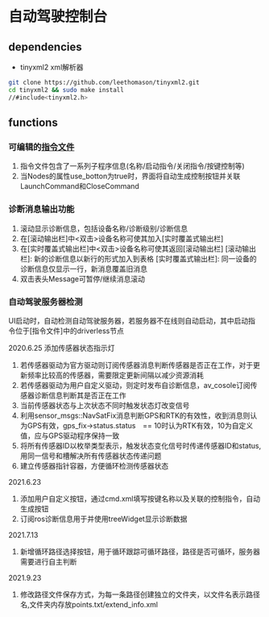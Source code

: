 # 自动驾驶控制台
## dependencies
- tinyxml2 xml解析器

```bash
git clone https://github.com/leethomason/tinyxml2.git
cd tinyxml2 && sudo make install
//#include<tinyxml2.h>
```

## functions
### 可编辑的[指令文件](cmd.xml)
1. 指令文件包含了一系列子程序信息(名称/启动指令/关闭指令/按键控制等)
2. 当Nodes的属性use_botton为true时，界面将自动生成控制按钮并关联LaunchCommand和CloseCommand

### 诊断消息输出功能
1. 滚动显示诊断信息，包括设备名称/诊断级别/诊断信息
2. 在[滚动输出栏]中<双击>设备名称可使其加入[实时覆盖式输出栏]
3. 在[实时覆盖式输出栏]中<双击>设备名称可使其返回[滚动输出栏]
[滚动输出栏]: 新的诊断信息以新行的形式加入到表格
[实时覆盖式输出栏]: 同一设备的诊断信息仅显示一行，新消息覆盖旧消息
4. 双击表头Message可暂停/继续消息滚动

### 自动驾驶服务器检测
UI启动时，自动检测自动驾驶服务器，若服务器不在线则自动启动，其中启动指令位于[指令文件]中的driverless节点


2020.6.25 添加传感器状态指示灯
1. 若传感器驱动为官方驱动则订阅传感器消息判断传感器是否正在工作，对于更新频率比较高的传感器，需要限定更新间隔以减少资源消耗
2. 若传感器驱动为用户自定义驱动，则定时发布自诊断信息，av_cosole订阅传感器诊断信息判断其是否正在工作
3. 当前传感器状态与上次状态不同时触发状态灯改变信号
4. 利用sensor_msgs::NavSatFix消息判断GPS和RTK的有效性，收到消息则认为GPS有效，gps_fix->status.status　== 10时认为RTK有效，10为自定义值，应与GPS驱动程序保持一致
5. 将所有传感器ID以枚举类型表示，触发状态变化信号时传递传感器ID和status,用同一信号和槽解决所有传感器状态传递问题
6. 建立传感器指针容器，方便循环检测传感器状态

2021.6.23
1. 添加用户自定义按钮，通过cmd.xml填写按键名称以及关联的控制指令，自动生成按钮
2. 订阅ros诊断信息用于并使用treeWidget显示诊断数据

2021.7.13
1. 新增循环路径选择按钮，用于循环跟踪可循环路径，路径是否可循环，服务器需要进行自主判断

2021.9.23
1. 修改路径文件保存方式，为每一条路径创建独立的文件夹，以文件名表示路径名,文件夹内存放points.txt/extend_info.xml


